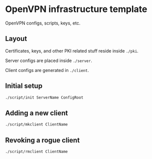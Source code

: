 # OpenVPN infrastructure template

OpenVPN configs, scripts, keys, etc.

## Layout

Certificates, keys, and other PKI related stuff reside inside `./pki`.

Server configs are placed inside `./server`.

Client configs are generated in `./client`.

## Initial setup

``` sh
./script/init ServerName ConfigRoot
```

## Adding a new client

``` sh
./script/mkclient ClientName
```

## Revoking a rogue client

``` sh
./script/rmclient ClientName
```

